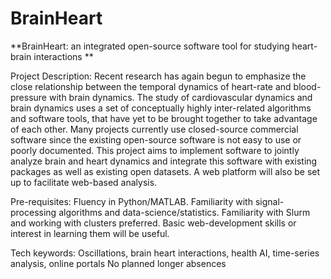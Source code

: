 # BrainHeart

**BrainHeart: an integrated open-source software tool for studying heart-brain interactions  **

Project Description: Recent research has again begun to emphasize the close relationship between the temporal dynamics of heart-rate and blood-pressure with brain dynamics. The study of cardiovascular dynamics and brain dynamics uses a set of conceptually highly inter-related algorithms and software tools, that have yet to be brought together to take advantage of each other. Many projects currently use closed-source commercial software since the existing open-source software is not easy to use or poorly documented. This project aims to implement software to jointly analyze brain and heart dynamics and integrate this software with existing packages as well as existing open datasets. A web platform will also be set up to facilitate web-based analysis.  

Pre-requisites: Fluency in Python/MATLAB. Familiarity with signal-processing algorithms and data-science/statistics. Familiarity with Slurm and working with clusters preferred. Basic web-development skills or interest in learning them will be useful.  

Tech keywords: Oscillations, brain heart interactions, health AI, time-series analysis, online portals  No planned longer absences
